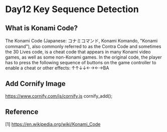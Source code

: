 # Day12 Key Sequence Detection


## What is Konami Code?
The Konami Code (Japanese: コナミコマンド, Konami Komando, "Konami command"), also commonly referred to as the Contra Code and sometimes the 30 Lives code, is a cheat code that appears in many Konami video games, as well as some non-Konami games. In the original code, the player has to press the following sequence of buttons on the game controller to enable a cheat or other effects:
↑↑↓↓←→←→BA


## Add Cornify Image
https://www.cornify.com/js/cornify.js
cornify_add();


## Reference
[1] https://en.wikipedia.org/wiki/Konami_Code
